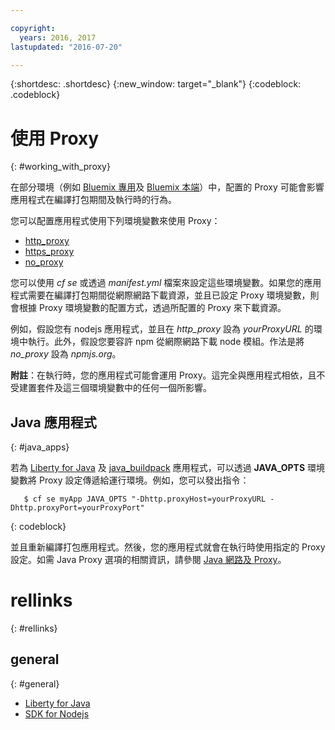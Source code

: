 ```yaml
---

copyright:
  years: 2016, 2017
lastupdated: "2016-07-20"

---
```


{:shortdesc: .shortdesc}
{:new_window: target="_blank"}
{:codeblock: .codeblock}


# 使用 Proxy
{: #working_with_proxy}



在部分環境（例如 [Bluemix 專用](/docs/dedicated/index.html#dedicated)及
[Bluemix 本端](/docs/local/index.html#local)）中，配置的 Proxy 可能會影響應用程式在編譯打包期間及執行時的行為。

您可以配置應用程式使用下列環境變數來使用 Proxy：
  * [http_proxy](https://docs.cloudfoundry.org/buildpacks/proxy-usage.html)
  * [https_proxy](https://docs.cloudfoundry.org/buildpacks/proxy-usage.html)
  * [no_proxy](http://www.gnu.org/software/wget/manual/html_node/Proxies.html)

您可以使用 *cf se* 或透過 *manifest.yml* 檔案來設定這些環境變數。如果您的應用程式需要在編譯打包期間從網際網路下載資源，並且已設定 Proxy 環境變數，則會根據 Proxy 環境變數的配置方式，透過所配置的 Proxy 來下載資源。

例如，假設您有 nodejs 應用程式，並且在 *http_proxy* 設為 *yourProxyURL* 的環境中執行。此外，假設您要容許 npm 從網際網路下載 node 模組。作法是將 *no_proxy* 設為 *npmjs.org*。

**附註**：在執行時，您的應用程式可能會運用 Proxy。這完全與應用程式相依，且不受建置套件及這三個環境變數中的任何一個所影響。

## Java 應用程式
{: #java_apps}

若為 [Liberty for Java](/docs/runtimes/liberty/index.html) 及 [java_buildpack](/docs/runtimes/tomcat/index.html) 應用程式，可以透過 **JAVA_OPTS** 環境變數將 Proxy 設定傳遞給運行環境。例如，您可以發出指令：
```
   $ cf se myApp JAVA_OPTS "-Dhttp.proxyHost=yourProxyURL -Dhttp.proxyPort=yourProxyPort"
```
{: codeblock}

並且重新編譯打包應用程式。然後，您的應用程式就會在執行時使用指定的 Proxy 設定。如需 Java Proxy 選項的相關資訊，請參閱 [Java 網路及 Proxy](https://docs.oracle.com/javase/8/docs/technotes/guides/net/proxies.html)。

# rellinks
{: #rellinks}
## general
{: #general}
* [Liberty for Java](/docs/runtimes/liberty/index.html)
* [SDK for Nodejs](/docs/runtimes/nodejs/index.html)
